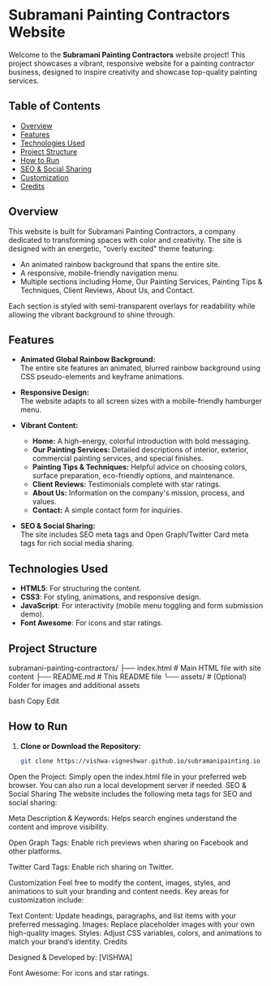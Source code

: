 # Subramani Painting Contractors Website

Welcome to the **Subramani Painting Contractors** website project! This project showcases a vibrant, responsive website for a painting contractor business, designed to inspire creativity and showcase top-quality painting services.

## Table of Contents

- [Overview](#overview)
- [Features](#features)
- [Technologies Used](#technologies-used)
- [Project Structure](#project-structure)
- [How to Run](#how-to-run)
- [SEO & Social Sharing](#seo--social-sharing)
- [Customization](#customization)
- [Credits](#credits)

## Overview

This website is built for Subramani Painting Contractors, a company dedicated to transforming spaces with color and creativity. The site is designed with an energetic, "overly excited" theme featuring:
- An animated rainbow background that spans the entire site.
- A responsive, mobile-friendly navigation menu.
- Multiple sections including Home, Our Painting Services, Painting Tips & Techniques, Client Reviews, About Us, and Contact.

Each section is styled with semi-transparent overlays for readability while allowing the vibrant background to shine through.

## Features

- **Animated Global Rainbow Background:**  
  The entire site features an animated, blurred rainbow background using CSS pseudo-elements and keyframe animations.

- **Responsive Design:**  
  The website adapts to all screen sizes with a mobile-friendly hamburger menu.

- **Vibrant Content:**  
  - **Home:** A high-energy, colorful introduction with bold messaging.
  - **Our Painting Services:** Detailed descriptions of interior, exterior, commercial painting services, and special finishes.
  - **Painting Tips & Techniques:** Helpful advice on choosing colors, surface preparation, eco-friendly options, and maintenance.
  - **Client Reviews:** Testimonials complete with star ratings.
  - **About Us:** Information on the company's mission, process, and values.
  - **Contact:** A simple contact form for inquiries.

- **SEO & Social Sharing:**  
  The site includes SEO meta tags and Open Graph/Twitter Card meta tags for rich social media sharing.

## Technologies Used

- **HTML5**: For structuring the content.
- **CSS3**: For styling, animations, and responsive design.
- **JavaScript**: For interactivity (mobile menu toggling and form submission demo).
- **Font Awesome**: For icons and star ratings.

## Project Structure

subramani-painting-contractors/ ├── index.html # Main HTML file with site content ├── README.md # This README file └── assets/ # (Optional) Folder for images and additional assets

bash
Copy
Edit

## How to Run

1. **Clone or Download the Repository:**

   ```bash
   git clone https://vishwa-vigneshwar.github.io/subramanipainting.io
Open the Project:
Simply open the index.html file in your preferred web browser.
You can also run a local development server if needed.
SEO & Social Sharing
The website includes the following meta tags for SEO and social sharing:

Meta Description & Keywords:
Helps search engines understand the content and improve visibility.

Open Graph Tags:
Enable rich previews when sharing on Facebook and other platforms.

Twitter Card Tags:
Enable rich sharing on Twitter.

Customization
Feel free to modify the content, images, styles, and animations to suit your branding and content needs. Key areas for customization include:

Text Content: Update headings, paragraphs, and list items with your preferred messaging.
Images: Replace placeholder images with your own high-quality images.
Styles: Adjust CSS variables, colors, and animations to match your brand’s identity.
Credits


Designed & Developed by:
[VISHWA]

Font Awesome: For icons and star ratings.

